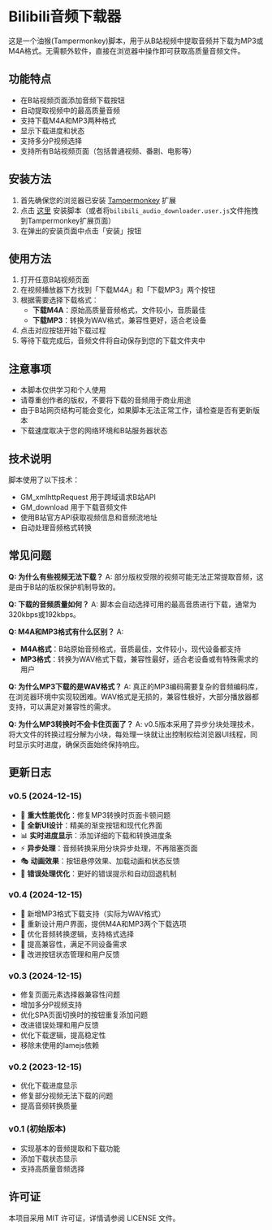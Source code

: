 # Bilibili音频下载器

这是一个油猴(Tampermonkey)脚本，用于从B站视频中提取音频并下载为MP3或M4A格式。无需额外软件，直接在浏览器中操作即可获取高质量音频文件。

## 功能特点

- 在B站视频页面添加音频下载按钮
- 自动提取视频中的最高质量音频
- 支持下载M4A和MP3两种格式
- 显示下载进度和状态
- 支持多分P视频选择
- 支持所有B站视频页面（包括普通视频、番剧、电影等）

## 安装方法

1. 首先确保您的浏览器已安装 [Tampermonkey](https://www.tampermonkey.net/) 扩展
2. 点击 [这里](https://github.com/cheluen/bilibili_onlyddownload_mp3/raw/refs/heads/main/bilibili_audio_downloader.user.js) 安装脚本（或者将`bilibili_audio_downloader.user.js`文件拖拽到Tampermonkey扩展页面）
3. 在弹出的安装页面中点击「安装」按钮

## 使用方法

1. 打开任意B站视频页面
2. 在视频播放器下方找到「下载M4A」和「下载MP3」两个按钮
3. 根据需要选择下载格式：
   - **下载M4A**：原始高质量音频格式，文件较小，音质最佳
   - **下载MP3**：转换为WAV格式，兼容性更好，适合老设备
4. 点击对应按钮开始下载过程
5. 等待下载完成后，音频文件将自动保存到您的下载文件夹中

## 注意事项

- 本脚本仅供学习和个人使用
- 请尊重创作者的版权，不要将下载的音频用于商业用途
- 由于B站网页结构可能会变化，如果脚本无法正常工作，请检查是否有更新版本
- 下载速度取决于您的网络环境和B站服务器状态

## 技术说明

脚本使用了以下技术：
- GM_xmlhttpRequest 用于跨域请求B站API
- GM_download 用于下载音频文件
- 使用B站官方API获取视频信息和音频流地址
- 自动处理音频格式转换

## 常见问题

**Q: 为什么有些视频无法下载？**
A: 部分版权受限的视频可能无法正常提取音频，这是由于B站的版权保护机制导致的。

**Q: 下载的音频质量如何？**
A: 脚本会自动选择可用的最高音质进行下载，通常为320kbps或192kbps。

**Q: M4A和MP3格式有什么区别？**
A:
- **M4A格式**：B站原始音频格式，音质最佳，文件较小，现代设备都支持
- **MP3格式**：转换为WAV格式下载，兼容性最好，适合老设备或有特殊需求的用户

**Q: 为什么MP3下载的是WAV格式？**
A: 真正的MP3编码需要复杂的音频编码库，在浏览器环境中实现较困难。WAV格式是无损的，兼容性极好，大部分播放器都支持，可以满足对兼容性的需求。

**Q: 为什么MP3转换时不会卡住页面了？**
A: v0.5版本采用了异步分块处理技术，将大文件的转换过程分解为小块，每处理一块就让出控制权给浏览器UI线程，同时显示实时进度，确保页面始终保持响应。

## 更新日志

### v0.5 (2024-12-15)
- 🚀 **重大性能优化**：修复MP3转换时页面卡顿问题
- 🎨 **全新UI设计**：精美的渐变按钮和现代化界面
- 📊 **实时进度显示**：添加详细的下载和转换进度条
- ⚡ **异步处理**：音频转换采用分块异步处理，不再阻塞页面
- 🎭 **动画效果**：按钮悬停效果、加载动画和状态反馈
- 🔧 **错误处理优化**：更好的错误提示和自动回退机制

### v0.4 (2024-12-15)
- 🎵 新增MP3格式下载支持（实际为WAV格式）
- 🎨 重新设计用户界面，提供M4A和MP3两个下载选项
- 🔧 优化音频转换逻辑，支持格式选择
- 📱 提高兼容性，满足不同设备需求
- 🎯 改进按钮状态管理和用户反馈

### v0.3 (2024-12-15)
- 修复页面元素选择器兼容性问题
- 增加多分P视频支持
- 优化SPA页面切换时的按钮重复添加问题
- 改进错误处理和用户反馈
- 优化下载逻辑，提高稳定性
- 移除未使用的lamejs依赖

### v0.2 (2023-12-15)
- 优化下载进度显示
- 修复部分视频无法下载的问题
- 提高音频转换质量

### v0.1 (初始版本)
- 实现基本的音频提取和下载功能
- 添加下载状态显示
- 支持高质量音频选择

## 许可证

本项目采用 MIT 许可证，详情请参阅 LICENSE 文件。